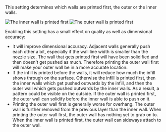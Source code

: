 This setting determines which walls are printed first, the outer or the inner walls.

![The inner wall is printed first](outer_inset_first_disabled.gif)
![The outer wall is printed first](outer_inset_first_enabled.gif)

Enabling this setting has a small effect on quality as well as dimensional accuracy:
* It will improve dimensional accuracy. Adjacent walls generally push each other a bit, especially if the wall line width is smaller than the nozzle size. The wall that gets printed first will have been solidified and then doesn't get pushed as much. Therefore printing the outer wall first will make your outer wall be in a more accurate location.
* If the infill is printed before the walls, it will reduce how much the infill shows through on the surface. Otherwise the infill is printed first, then the inner walls which get pushed outwards by the infill, and then the outer wall which gets pushed outwards by the inner walls. As a result, a pattern could be visible on the outside. If the outer wall is printed first, the outer wall can solidify before the inner wall is able to push on it.
* Printing the outer wall first is generally worse for overhang. The outer wall is further removed from the previous layer than the inner wall. When printing the outer wall first, the outer wall has nothing yet to grab on to. When the inner wall is printed first, the outer wall can sideways attach to the outer wall.